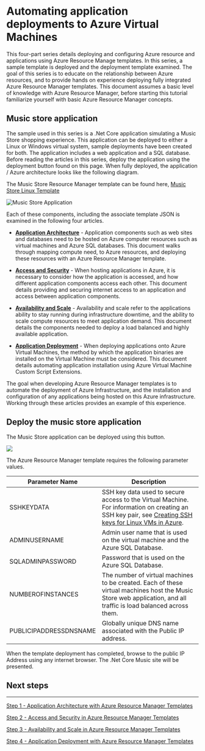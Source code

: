 ﻿<properties
   pageTitle="Azure Virtual Machine DotNet Core Tutorial 1 | Azure"
   description="Azure Virtual Machine DotNet Core Tutorial"
   services="virtual-machines-linux"
   documentationCenter="virtual-machines"
   authors="neilpeterson"
   manager="timlt"
   editor="tysonn"
   tags="azure-service-management"/>

<tags
   ms.service="virtual-machines-linux"
   ms.devlang="na"
   ms.topic="article"
   ms.tgt_pltfrm="vm-linux"
   ms.workload="infrastructure"
   ms.date="09/21/2016"
   wacn.date=""
   ms.author="nepeters"/>

# Automating application deployments to Azure Virtual Machines

This four-part series details deploying and configuring Azure resource and applications using Azure Resource Manage templates. In this series, a sample template is deployed and the deployment template examined. The goal of this series is to educate on the relationship between Azure resources, and to provide hands on experience deploying fully integrated Azure Resource Manager templates. This document assumes a basic level of knowledge with Azure Resource Manager, before starting this tutorial familiarize yourself with basic Azure Resource Manager concepts.

## Music store application

The sample used in this series is a .Net Core application simulating a Music Store shopping experience. This application can be deployed to either a Linux or Windows virtual system, sample deployments have been created for both. The application includes a web application and a SQL database. Before reading the articles in this series, deploy the application using the deployment button found on this page. When fully deployed, the application / Azure architecture looks like the following diagram. 

The Music Store Resource Manager template can be found here, [Music Store Linux Template]( https://github.com/neilpeterson/nepeters-azure-templates/tree/master/dotnet-core-music-linux-vm-sql-db)

![Music Store Application](./media/virtual-machines-linux-dotnet-core/music-store.png)

Each of these components, including the associate template JSON is examined in the following four articles.

- [**Application Architecture**](/documentation/articles/virtual-machines-linux-dotnet-core-2-architecture/) - Application components such as web sites and databases need to be hosted on Azure computer resources such as virtual machines and Azure SQL databases. This document walks through mapping compute need, to Azure resources, and deploying these resources with an Azure Resource Manager template. 

- [**Access and Security**](/documentation/articles/virtual-machines-linux-dotnet-core-3-access-security/) - When hosting applications in Azure, it is necessary to consider how the application is accessed, and how different application components access each other. This document details providing and securing internet access to an application and access between application components.

- [**Availability and Scale**](/documentation/articles/virtual-machines-linux-dotnet-core-4-avalibility-scale/) - Availability and scale refer to the applications ability to stay running during infrastructure downtime, and the ability to scale compute resources to meet application demand. This document details the components needed to deploy a load balanced and highly available application.

- [**Application Deployment**](/documentation/articles/virtual-machines-linux-dotnet-core-5-app-deployment/) - When deploying applications onto Azure Virtual Machines, the method by which the application binaries are installed on the Virtual Machine must be considered. This document details automating application installation using Azure Virtual Machine Custom Script Extensions.

The goal when developing Azure Resource Manager templates is to automate the deployment of Azure Infrastructure, and the installation and configuration of any applications being hosted on this Azure infrastructure. Working through these articles provides an example of this experience.

## Deploy the music store application

The Music Store application can be deployed using this button.

<a href="https://portal.azure.cn/#create/Microsoft.Template/uri/https%3A%2F%2Fraw.githubusercontent.com%2FMicrosoft%2Fdotnet-core-sample-templates%2Fmaster%2Fdotnet-core-music-linux%2Fazuredeploy.json" target="_blank">
    <img src="http://azuredeploy.net/deploybutton.png"/>
</a>

The Azure Resource Manager template requires the following parameter values.

|Parameter Name |Description   |
|---|---|
|SSHKEYDATA   | SSH key data used to secure access to the Virtual Machine. For information on creating an SSH key pair, see [Creating SSH keys for Linux VMs in Azure](/documentation/articles/virtual-machines-linux-mac-create-ssh-keys/).  |
|ADMINUSERNAME   | Admin user name that is used on the virtual machine and the Azure SQL Database.  |
|SQLADMINPASSWORD | Password that is used on the Azure SQL Database.  |
|NUMBEROFINSTANCES | The number of virtual machines to be created. Each of these virtual machines host the Music Store web application, and all traffic is load balanced across them. |
|PUBLICIPADDRESSDNSNAME | Globally unique DNS name associated with the Public IP address. |

When the template deployment has completed, browse to the public IP Address using any internet browser. The .Net Core Music site will be presented.

## Next steps

<hr>

[Step 1 - Application Architecture with Azure Resource Manager Templates](/documentation/articles/virtual-machines-linux-dotnet-core-2-architecture/)

[Step 2 - Access and Security in Azure Resource Manager Templates](/documentation/articles/virtual-machines-linux-dotnet-core-3-access-security/)

[Step 3 - Availability and Scale in Azure Resource Manager Templates](/documentation/articles/virtual-machines-linux-dotnet-core-4-avalibility-scale/)

[Step 4 - Application Deployment with Azure Resource Manager Templates](/documentation/articles/virtual-machines-linux-dotnet-core-5-app-deployment/)


